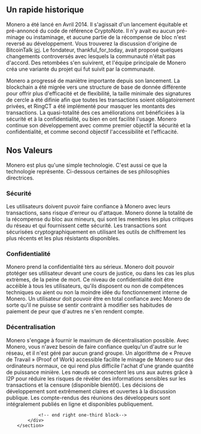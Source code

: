 <div class="about-monero">
    <section class="container">
            <div class="row">
                <!-- left two-thirds block-->
                <div class="full col-xs-12">
                    <div class="info-block text-adapt">
                        <div class="row center-xs">
                            <div class="col">
                                <h2>Un rapide historique</h2>
                            </div>
                        </div>
<div markdown="1">

Monero a été lancé en Avril 2014. Il s'agissait d'un lancement équitable et pré-annoncé du code de référence CryptoNote. Il n'y avait eu aucun pré-minage ou instaminage, et aucune partie de la récompense de bloc n'est reversé au développement. Vous trouverez la discussion d'origine de BitcoinTalk [ici](https://bitcointalk.org/index.php?topic=563821.0). Le fondateur, thankful_for_today, avait proposé quelques changements controversés avec lesquels la communauté n'était pas d'accord. Des retombées s'en suivirent, et l'équipe principale de Monero créa une variante du projet qui fut suivit par la communauté.

Monero a progressé de maniètre importante depuis son lancement. La blockchain a été migrée vers une structure de base de donnée différente pour offrir plus d'efficacité et de flexibilité, la taille minimale des signatures de cercle a été difinie afin que toutes les transactions soient obligatoirement privées, et RingCT a été implémenté pour masquer les montants des transactions. La quasi-totalité des ces améliorations ont bénéficiées à la sécurité et à la confidentialité, ou bien en ont facilité l'usage. Monero continue son développement avec comme premier objectif la sécurité et la confidentialité, et comme second objectif l'accessibilité et l'efficacité.

</div>
                    </div>
                </div>
                <!-- end right one-third block-->
            </div>
            <div class="row">
                <!-- left two-thirds block-->
                <div class="full col-xs-12">
                    <div class="info-block text-adapt">
                        <div class="row center-xs">
                            <div class="col">
                                <h2>Nos Valeurs</h2>
                            </div>
                        </div>

<div markdown="1">

Monero est plus qu'une simple technologie. C'est aussi ce que la technologie représente. Ci-dessous certaines de ses philosophies directrices.

### Sécurité

Les utilisateurs doivent puvoir faire confiance à Monero avec leurs transactions, sans risque d'erreur ou d'attaque. Monero donne la totalité de la récompense du bloc aux mineurs, qui sont les membres les plus critiques du réseau et qui fournissent cette sécurité. Les transactions sont sécurisées cryptographiquement en utilisant les outils de chiffrement les plus récents et les plus résistants disponibles.

### Confidentialité

Monero prend la confidentialité tèrs au sérieux. Monero doit pouvoir ptotéger ses utilisateur devant une cours de justice, ou dans les cas les plus extrèmes, de la peine de mort. Ce niveau de confidentialité doit être accéible à tous les utilisateurs, qu'ils disposent ou non de compétences techniques ou aient ou non la moindre idée du fonctionnement interne de Monero. Un utilisateur doit pouvoir être en total confiance avec Monero de sorte qu'il ne puisse se sentir contraint à modifier ses habitudes de paiement de peur que d'autres ne s'en rendent compte.

### Décentralisation

Monero s'engage à fournir le maximum de décentralisation possible. Avec Monero, vous n'avez besoin de faire confiance quelqu'un d'autre sur le réseau, et il n'est géré par aucun grand groupe. Un algorithme de « Preuve de Travail » (Proof of Work) accessible facilite le minage de Monero sur des ordinateurs normaux, ce qui rend plus difficile l'achat d'une grande quantité de puissance minière. Les nœuds se connectent les uns aux autres grâce à I2P pour réduire les risques de révéler des informations sensibles sur les transactions et la censure (disponible bientôt). Les décisions de développement sont extrêmement claires et ouvertes à la discussion publique. Les compte-rendus des réunions des développeurs sont intégralement publiés en ligne et disponibles publiquement.

</div>
                    </div>
                </div>


                <!-- end right one-third block-->
            </div>
        </section>
